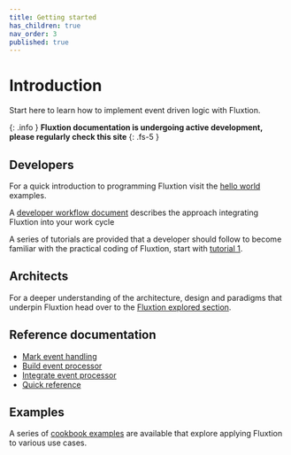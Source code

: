 ```yaml
---
title: Getting started
has_children: true
nav_order: 3
published: true
---
```


# Introduction

Start here to learn how to implement event driven logic with Fluxtion. 

{: .info }
**Fluxtion documentation is undergoing active development, please regularly check this site**
{: .fs-5 }

## Developers
For a quick introduction to programming Fluxtion visit the [hello world](helloworld/helloworld_imperative) examples.

A [developer workflow document](gettingstarted/developer-workflow) describes the approach integrating Fluxtion into your work cycle

A series of tutorials are provided that a developer should follow to become familiar with the practical coding of 
Fluxtion, start with [tutorial 1](gettingstarted/tutorial-1.md).

## Architects
For a deeper understanding of the architecture, design and paradigms that underpin Fluxtion head over to the
[Fluxtion explored section](fluxtion-explored).

## Reference documentation
* [Mark event handling](runtime.md)
* [Build event processor](build-event-processor)
* [Integrate event processor](integrate-eventprocessor)
* [Quick reference](quick-reference.md)

## Examples
A series of [cookbook examples](examples.md) are available that explore applying Fluxtion to various use cases.  